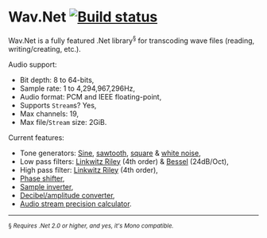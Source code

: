 Wav.Net [![Build status](https://ci.appveyor.com/api/projects/status/y0dptubm53jipv3g/branch/master?svg=true)](https://ci.appveyor.com/project/ArcticEcho/wav-net/branch/master)
=======

Wav.Net is a fully featured .Net library<sup>§</sup> for transcoding wave files (reading, writing/creating, etc.).

Audio support:

 - Bit depth: 8 to 64-bits,
 - Sample rate: 1 to 4,294,967,296Hz,
 - Audio format: PCM and IEEE floating-point,
 - Supports `Stream`s? Yes,
 - Max channels: 19,
 - Max file/`Stream` size: 2GiB.

Current features:

 - Tone generators: [Sine][sineGen], [sawtooth][sawGen], [square][sqrGen] & [white noise][whtNoiseGen],
 - Low pass filters: [Linkwitz Riley][linkLP] (4th order) & [Bessel][besselLP] (24dB/Oct),
 - High pass filter: [Linkwitz Riley][linkHP] (4th order),
 - [Phase shifter][phaseShft],
 - [Sample inverter][smpInv],
 - [Decibel/amplitude converter][dBAmpCal],
 - [Audio stream precision calculator][strmPrecCal].
 
---

 <sup>§ *Requires .Net 2.0 or higher, and yes, it's Mono compatible.*</sup>

 [sineGen]: https://github.com/ArcticEcho/Wav.Net/blob/master/Wav.Net/Tools/Generators/SineWave.cs#L34
 [sawGen]: https://github.com/ArcticEcho/Wav.Net/blob/master/Wav.Net/Tools/Generators/Sawtooth.cs#L32
 [sqrGen]: https://github.com/ArcticEcho/Wav.Net/blob/master/Wav.Net/Tools/Generators/SquareWave.cs#L32
 [whtNoiseGen]: https://github.com/ArcticEcho/Wav.Net/blob/master/Wav.Net/Tools/Generators/WhiteNoise.cs#L32
 [linkHP]: https://github.com/ArcticEcho/Wav.Net/blob/master/Wav.Net/Tools/Filters/LinkwitzRileyHighPass.cs#L33
 [linkLP]: https://github.com/ArcticEcho/Wav.Net/blob/master/Wav.Net/Tools/Filters/LinkwitzRileyLowPass.cs#L34
 [besselLP]: https://github.com/ArcticEcho/Wav.Net/blob/master/Wav.Net/Tools/Filters/BesselLowPass.cs#L33
 [phaseShft]: https://github.com/ArcticEcho/Wav.Net/blob/master/Wav.Net/Tools/PhaseShifter.cs#L32
 [smpInv]: https://github.com/ArcticEcho/Wav.Net/blob/master/Wav.Net/Tools/SampleInverter.cs#L25
 [dBAmpCal]: https://github.com/ArcticEcho/Wav.Net/blob/master/Wav.Net/Tools/Math.cs#L29-L60
 [strmPrecCal]: https://github.com/ArcticEcho/Wav.Net/blob/master/Wav.Net/Tools/Math.cs#L62-L121
